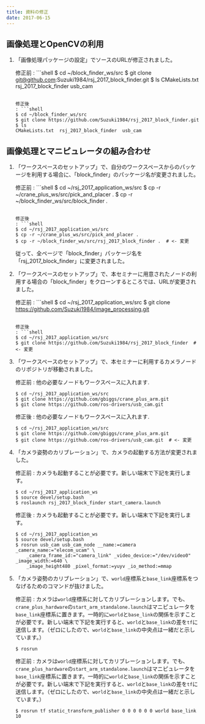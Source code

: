```yaml
---
title: 資料の修正
date: 2017-06-15
---
```


## 画像処理とOpenCVの利用

1. 「画像処理パッケージの設定」でソースのURLが修正されました。

   修正前
   : ```shell
     $ cd ~/block_finder_ws/src
     $ git clone git@github.com:Suzuki1984/rsj_2017_block_finder.git
     $ ls
     CMakeLists.txt  rsj_2017_block_finder  usb_cam
     ```

   修正後
   : ```shell
     $ cd ~/block_finder_ws/src
     $ git clone https://github.com/Suzuki1984/rsj_2017_block_finder.git
     $ ls
     CMakeLists.txt  rsj_2017_block_finder  usb_cam
     ```

## 画像処理とマニピュレータの組み合わせ

1. 「ワークスペースのセットアップ」で、自分のワークスペースからのパッケージを利用する場合に、「block_finder」のパッケージ名が変更されました。

   修正前
   : ```shell
     $ cd ~/rsj_2017_application_ws/src
     $ cp -r ~/crane_plus_ws/src/pick_and_placer .
     $ cp -r ~/block_finder_ws/src/block_finder .
     ```

   修正後
   : ```shell
     $ cd ~/rsj_2017_application_ws/src
     $ cp -r ~/crane_plus_ws/src/pick_and_placer .
     $ cp -r ~/block_finder_ws/src/rsj_2017_block_finder .  # <- 変更
     ```

   従って、全ページで「block_finder」パッケージ名を「rsj_2017_block_finder」に変更されました。

1. 「ワークスペースのセットアップ」で、本セミナーに用意されたノードの利用する場合の「block_finder」をクローンするところでは、URLが変更されました。

   修正前
   : ```shell
     $ cd ~/rsj_2017_application_ws/src
     $ git clone https://github.com/Suzuki1984/image_processing.git
     ```

   修正後
   : ```shell
     $ cd ~/rsj_2017_application_ws/src
     $ git clone https://github.com/Suzuki1984/rsj_2017_block_finder  # <- 変更
     ```

1. 「ワークスペースのセットアップ」で、本セミナーに利用するカメラノードのリポジトリが移動されました。

   修正前
   : 他の必要なノードもワークスペースに入れます.

     ```shell
     $ cd ~/rsj_2017_application_ws/src
     $ git clone https://github.com/gbiggs/crane_plus_arm.git
     $ git clone https://github.com/ros-drivers/usb_cam.git
     ```

   修正後
   : 他の必要なノードもワークスペースに入れます.

     ```shell
     $ cd ~/rsj_2017_application_ws/src
     $ git clone https://github.com/gbiggs/crane_plus_arm.git
     $ git clone https://github.com/ros-drivers/usb_cam.git  # <- 変更
     ```

1. 「カメラ姿勢のカリブレーション」で、カメラの起動する方法が変更されました。

   修正前
   : カメラも起動することが必要です。新しい端末で下記を実行します。

     ```shell
     $ cd ~/rsj_2017_application_ws
     $ source devel/setup.bash
     $ roslaunch rsj_2017_block_finder start_camera.launch
     ```

   修正後
   : カメラも起動することが必要です。新しい端末で下記を実行します。

     ```shell
     $ cd ~/rsj_2017_application_ws
     $ source devel/setup.bash
     $ rosrun usb_cam usb_cam_node __name:=camera _camera_name:="elecom_ucam" \
         _camera_frame_id:="camera_link" _video_device:="/dev/video0" _image_width:=640 \
         _image_height480 _pixel_format:=yuyv _io_method:=mmap
     ```

1. 「カメラ姿勢のカリブレーション」で、`world`座標系と`base_link`座標系をつなげるためのコマンドが抜けました。

   修正前
   : カメラは`world`座標系に対してカリブレーションします。でも、`crane_plus_hardware`の`start_arm_standalone.launch`はマニピュレータを`base_link`座標系に置きます。一時的に`world`と`base_link`の関係を示すことが必要です。新しい端末で下記を実行すると、`world`と`base_link`の差を`tf`に送信します。（ゼロにしたので、`world`と`base_link`の中央点は一緒だと示しています。）

     ```shell
     $ rosrun
     ```

   修正前
   : カメラは`world`座標系に対してカリブレーションします。でも、`crane_plus_hardware`の`start_arm_standalone.launch`はマニピュレータを`base_link`座標系に置きます。一時的に`world`と`base_link`の関係を示すことが必要です。新しい端末で下記を実行すると、`world`と`base_link`の差を`tf`に送信します。（ゼロにしたので、`world`と`base_link`の中央点は一緒だと示しています。）

     ```shell
     $ rosrun tf static_transform_publisher 0 0 0 0 0 0 world base_link 10
     ```
